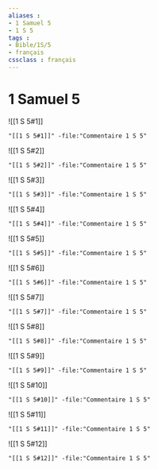 ```yaml
---
aliases : 
- 1 Samuel 5
- 1 S 5
tags : 
- Bible/1S/5
- français
cssclass : français
---
```


# 1 Samuel 5

![[1 S 5#1]]

```query
"[[1 S 5#1]]" -file:"Commentaire 1 S 5"
```

![[1 S 5#2]]

```query
"[[1 S 5#2]]" -file:"Commentaire 1 S 5"
```

![[1 S 5#3]]

```query
"[[1 S 5#3]]" -file:"Commentaire 1 S 5"
```

![[1 S 5#4]]

```query
"[[1 S 5#4]]" -file:"Commentaire 1 S 5"
```

![[1 S 5#5]]

```query
"[[1 S 5#5]]" -file:"Commentaire 1 S 5"
```

![[1 S 5#6]]

```query
"[[1 S 5#6]]" -file:"Commentaire 1 S 5"
```

![[1 S 5#7]]

```query
"[[1 S 5#7]]" -file:"Commentaire 1 S 5"
```

![[1 S 5#8]]

```query
"[[1 S 5#8]]" -file:"Commentaire 1 S 5"
```

![[1 S 5#9]]

```query
"[[1 S 5#9]]" -file:"Commentaire 1 S 5"
```

![[1 S 5#10]]

```query
"[[1 S 5#10]]" -file:"Commentaire 1 S 5"
```

![[1 S 5#11]]

```query
"[[1 S 5#11]]" -file:"Commentaire 1 S 5"
```

![[1 S 5#12]]

```query
"[[1 S 5#12]]" -file:"Commentaire 1 S 5"
```

